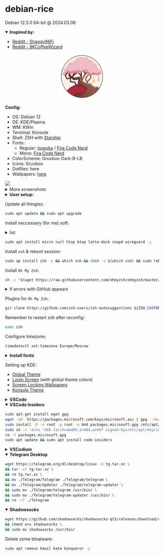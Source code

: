 # debian-rice
Debian 12.5.0 64-bit @ 2024.03.06

<details open><summary><b>Inspired by:</b></summary>

  - [Reddit - Shaggy96Fi](https://www.reddit.com/r/unixporn/comments/lydglv/kdeplasma_easy_on_the_eyes_gruvbox_theme/)
  - [Reddit - 8KCoffeeWizard](https://www.reddit.com/r/unixporn/comments/y72zlv/kde_kde_rice_without_blur_real/)
</details>

<p align="center">
  <img src="https://github.com/Kseen715/imgs/blob/main/sakura_kharune.png" title="Logo" alt="Logo" width="150" height="150"/>
</p>

**Config:**
- OS: Debian 12
- DE: KDE/Plasma
- WM: KWin
- Terminal: Konsole
- Shell: ZSH with [Starship](https://starship.rs/)
- Fonts:
  - Regular: [Iosevka](https://typeof.net/Iosevka/) / [Fira Code Nerd](https://github.com/ryanoasis/nerd-fonts/releases/download/v3.2.0/FiraCode.zip)
  - Mono: [Fira Code Nerd](https://github.com/ryanoasis/nerd-fonts/releases/download/v3.2.0/FiraCode.zip)
- ColorScheme: Gruvbox-Dark-B-LB
- Icons: Gruvbox
- Dotfiles: here
- Wallpapers: [here](https://raw.githubusercontent.com/D3Ext/aesthetic-wallpapers/main/images/gruvbox_forest-4.png)

<img src=https://i.imgur.com/vaEOImP.jpeg>
<details><summary>More screenshots</summary>
  <img src=https://i.imgur.com/z89N0A5.jpeg>
  <img src=https://i.imgur.com/xdnn8W3.png>
</details>

<details><summary><b>User setup:</b></summary>

  Switch to root:
  ``` bash
  su
  ```
  
  Install `sudo`:
  ``` bash
  sudo apt install sudo
  ```
  
  Create new user (if not already):
  ``` bash
  sudo adduser <username>
  ```
  
  Allow sudo for new user:
  ``` bash
  sudo usermod -aG sudo <username>
  ```
  
  Switch to freshly sudoed user:
  ``` bash
  su <username>
  ```
</details>

Update all thingies:
``` bash
sudo apt update && sudo apt upgrade
```

Install neccessary (for me) soft:
<details><summary>list</summary>
  
  - `micro`
  - `curl`
  - `htop`
  - `btop`
  - `latte-dock`
  - `snapd`
  - `wireguard`
</details>

``` bash
sudo apt install micro curl htop btop latte-dock snapd wireguard -y
```


Install `zsh` & reboot session:
``` bash
sudo ap install zsh -y && which zsh && chsh -s $(which zsh) && sudo reboot now
```

Install `Oh My Zsh`:
``` zsh
sh -c "$(wget https://raw.githubusercontent.com/ohmyzsh/ohmyzsh/master/tools/install.sh -O -)"
```
<details><summary>If errors with GitHub appears</summary>

    Add this to `/etc/hosts`:
    ```
    199.232.28.133 raw.githubusercontent.com
    ```
</details>

Plugins for `Oh My Zsh`:
``` zsh
git clone https://github.com/zsh-users/zsh-autosuggestions ${ZSH_CUSTOM:-~/.oh-my-zsh/custom}/plugins/zsh-autosuggestions && git clone https://github.com/zsh-users/zsh-syntax-highlighting.git ${ZSH_CUSTOM:-~/.oh-my-zsh/custom}/plugins/zsh-syntax-highlighting && curl -sS https://starship.rs/install.sh | sudo sh
```

Remember to restart zsh after reconfig:
``` zsh
exec zsh
```

Configure timezone:
``` zsh
timedatectl set-timezone Europe/Moscow
```

<details><summary><b>Install fonts</b></summary>
    
  ``` zsh
  sudo mv *.ttf /usr/share/fonts/truetype
  ```
</details>

Setting up KDE:
- [Global Theme](https://store.kde.org/p/1327723)
- [Login Screen](https://store.kde.org/p/1214121) (with global theme colors)
- [Screen Locking Wallpapers](https://store.kde.org/p/1069729)
- [Konsole Theme](https://store.kde.org/p/1327725)

<details><summary><b>VSCode</b></summary>
  
  ``` zsh
  sudo apt-get install wget gpg
  wget -qO- https://packages.microsoft.com/keys/microsoft.asc | gpg --dearmor > packages.microsoft.gpg
  sudo install -D -o root -g root -m 644 packages.microsoft.gpg /etc/apt/keyrings/packages.microsoft.gpg
  sudo sh -c 'echo "deb [arch=amd64,arm64,armhf signed-by=/etc/apt/keyrings/packages.microsoft.gpg] https://packages.microsoft.com/repos/code stable main" > /etc/apt/sources.list.d/vscode.list'
  rm -f packages.microsoft.gpg
  sudo apt update && sudo apt install code
  ```
</details>

<details open><summary><b>VSCode Insiders</b></summary>
  
  ``` zsh
  sudo apt-get install wget gpg
  wget -qO- https://packages.microsoft.com/keys/microsoft.asc | gpg --dearmor > packages.microsoft.gpg
  sudo install -D -o root -g root -m 644 packages.microsoft.gpg /etc/apt/keyrings/packages.microsoft.gpg
  sudo sh -c 'echo "deb [arch=amd64,arm64,armhf signed-by=/etc/apt/keyrings/packages.microsoft.gpg] https://packages.microsoft.com/repos/code stable main" > /etc/apt/sources.list.d/vscode.list'
  rm -f packages.microsoft.gpg
  sudo apt update && sudo apt install code-insiders
  ```
</details>

<details><summary><b>VSCodium</b></summary>
  
  ``` zsh
  wget -qO - https://gitlab.com/paulcarroty/vscodium-deb-rpm-repo/raw/master/pub.gpg \
      | gpg --dearmor \
      | sudo dd of=/usr/share/keyrings/vscodium-archive-keyring.gpg \
  && echo 'deb [ signed-by=/usr/share/keyrings/vscodium-archive-keyring.gpg ] https://download.vscodium.com/debs vscodium main' \
      | sudo tee /etc/apt/sources.list.d/vscodium.list \
  && sudo apt update && sudo apt install codium
  ```
</details>

<details open><summary><b>Telegram Desktop</b></summary>

  ``` zsh
  wget https://telegram.org/dl/desktop/linux -O tg.tar.xz \
  && tar -xf tg.tar.xz \
  && rm tg.tar.xz \
  && mv ./Telegram/Telegram ./Telegram/telegram \
  && mv ./Telegram/Updater ./Telegram/telegram-updater \
  && sudo mv ./Telegram/telegram /usr/bin/ \
  && sudo mv ./Telegram/telegram-updater /usr/bin/ \
  && rm -rf ./Telegram
  ```
</details>

<details open><summary><b>Shadowsocks</b></summary>
  
  ``` zsh
  wget https://github.com/shadowsocks/shadowsocks-qt5/releases/download/v3.0.1/Shadowsocks-Qt5-3.0.1-x86_64.AppImage -O shadowsocks \
  && chmod a+x shadowsocks \
  && sudo mv shadowsocks /usr/bin/
  ```
</details>

Delete some bloatware:
``` zsh
sudo apt remove kmail kate konqueror -y
```
